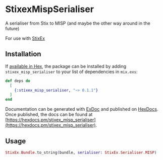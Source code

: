 # StixexMispSerialiser

A serialiser from Stix to MISP (and maybe the other way around in the future)

For use with [StixEx](https://github.com/FloatingGhost/stixex)

## Installation

If [available in Hex](https://hex.pm/docs/publish), the package can be installed
by adding `stixex_misp_serialiser` to your list of dependencies in `mix.exs`:

```elixir
def deps do
  [
    {:stixex_misp_serialiser, "~> 0.1.1"}
  ]
end
```

Documentation can be generated with [ExDoc](https://github.com/elixir-lang/ex_doc)
and published on [HexDocs](https://hexdocs.pm). Once published, the docs can
be found at [https://hexdocs.pm/stixex_misp_serialiser](https://hexdocs.pm/stixex_misp_serialiser).

## Usage

```elixir
StixEx.Bundle.to_string(bundle, serialiser: StixEx.Serialiser.MISP)
```
